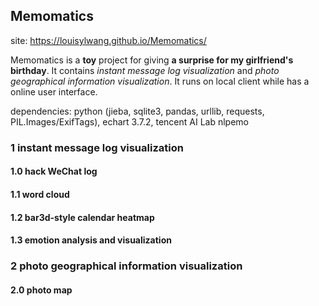 ## Memomatics

site: https://louisylwang.github.io/Memomatics/

Memomatics is a **toy** project for giving **a surprise for my girlfriend's birthday**. It contains *instant message log visualization* and *photo geographical information visualization*. It runs on local client while has a online user interface. 

dependencies: python (jieba, sqlite3, pandas, urllib, requests, PIL.Images/ExifTags), echart 3.7.2, tencent AI Lab nlpemo

### 1  instant message log visualization

####  1.0 hack WeChat log 

####  1.1 word cloud

####  1.2 bar3d-style calendar heatmap 

####  1.3 emotion analysis and visualization

### 2 photo geographical information visualization 

####  2.0 photo map



